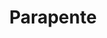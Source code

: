 ---
title: "Parapente"
image: "parapente.jpg"
icon: "parapente.svg"
id: "1"
locations:
  - place: "Puebla"
    contacts:
      - name: "Parapentes de Puebla"
        link: "http://holi.com/"
        info: "53-84-63-99-62"
  - place: "Chacahua"
    contacts:
      - name: "Parapentes de Chacahua"
        link: "http://holi.com/"
        info: "53-84-63-99-62" 
      - name: "Parapentes de Chacahua"
        link: "http://holi.com/"
        info: "Texto de parapentes"
  - place: "Bacalar"
    contacts:
      - name: "Parapentes de Bacalar"
        link: "http://holi.com/"
        info: "53-84-63-99-62"
---